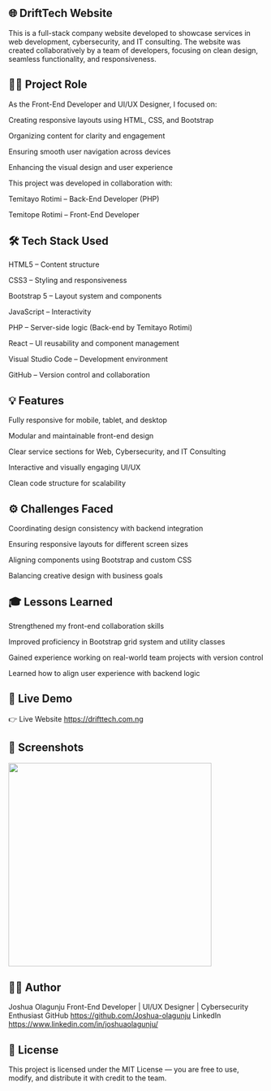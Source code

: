 ## 🌐 DriftTech Website
This is a full-stack company website developed to showcase services in web development, cybersecurity, and IT consulting. The website was created collaboratively by a team of developers, focusing on clean design, seamless functionality, and responsiveness.

## 🧑‍💻 Project Role
As the Front-End Developer and UI/UX Designer, I focused on:

Creating responsive layouts using HTML, CSS, and Bootstrap

Organizing content for clarity and engagement

Ensuring smooth user navigation across devices

Enhancing the visual design and user experience

This project was developed in collaboration with:

Temitayo Rotimi – Back-End Developer (PHP)

Temitope Rotimi – Front-End Developer

## 🛠️ Tech Stack Used
HTML5 – Content structure

CSS3 – Styling and responsiveness

Bootstrap 5 – Layout system and components

JavaScript – Interactivity

PHP – Server-side logic (Back-end by Temitayo Rotimi)

React – UI reusability and component management

Visual Studio Code – Development environment

GitHub – Version control and collaboration

## 💡 Features
Fully responsive for mobile, tablet, and desktop

Modular and maintainable front-end design

Clear service sections for Web, Cybersecurity, and IT Consulting

Interactive and visually engaging UI/UX

Clean code structure for scalability

## ⚙️ Challenges Faced
Coordinating design consistency with backend integration

Ensuring responsive layouts for different screen sizes

Aligning components using Bootstrap and custom CSS

Balancing creative design with business goals

## 🎓 Lessons Learned
Strengthened my front-end collaboration skills

Improved proficiency in Bootstrap grid system and utility classes

Gained experience working on real-world team projects with version control

Learned how to align user experience with backend logic

## 🔗 Live Demo
👉 Live Website https://drifttech.com.ng

## 📸 Screenshots

<img width="400" src="![Screenshot 2025-05-16 125239](https://github.com/user-attachments/assets/25261cda-0f02-49f6-9e8a-a0135a8eeb92)
" />

## 🧑‍🎓 Author
Joshua Olagunju
Front-End Developer | UI/UX Designer | Cybersecurity Enthusiast
GitHub    https://github.com/Joshua-olagunju
LinkedIn  https://www.linkedin.com/in/joshuaolagunju/

## 📄 License
This project is licensed under the MIT License — you are free to use, modify, and distribute it with credit to the team.

